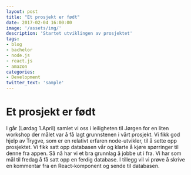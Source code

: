```yaml
---
layout: post
title: "Et prosjekt er født"
date: 2017-02-04 16:00:00
image: '/assets/img/'
description: 'Startet utviklingen av prosjektet'
tags: 
- blog
- bachelor
- node.js
- react.js
- amazon
categories:
- Development
twitter_text: 'sample'
---
```


Et prosjekt er født
===================

I går (Lørdag 1.April) samlet vi oss i leiligheten til Jørgen for en liten workshop der målet var å få lagt grunnstenen i vårt prosjekt.
Vi fikk god hjelp av Trygve, som er en relativt erfaren node-utvikler, til å sette opp prosjektet. 
Vi fikk satt opp databasen vår og klarte å kjøre spørringer til denne fra appen. Så nå har vi et bra grunnlag å jobbe ut i fra. 
Vi har som mål til fredag å få satt opp en ferdig database. I tillegg vil vi prøve å skrive en kommentar fra en React-komponent og sende til databasen. 






